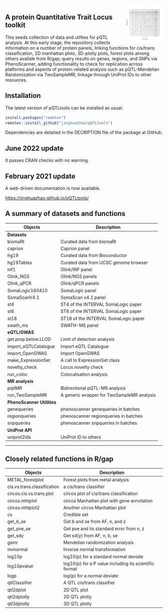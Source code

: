 
<img src="man/figures/logo.svg" align="right" alt="" width="120" />

## A protein Quantitative Trait Locus toolkit

This seeds collection of data and utilties for pQTL analysis. At this
early stage, the repository collects information on a number of protein
panels, linking functions for cis/trans classification, 2D manhattan
plots, 3D-plotly plots, forest plots among others availale from R/gap;
query results on genes, regions, and SNPs via PhenoScanner, adding
functionality to check for replication across platforms and aspects of
protein-related analysis such as pQTL-Mendelian Randomization via
TwoSampleMR, linkage through UniProt IDs to other resources.

## Installation

The latest version of pQTLtools can be installed as usual:

``` r
install.packages("remotes")
remotes::install_github("jinghuazhao/pQTLtools")
```

Dependencies are detailed in the DECRIPTION file of the package at
GitHub.

## June 2022 update

It passes CRAN checks with no warning.

## February 2021 update

A web-driven documentation is now available.

<https://jinghuazhao.github.io/pQTLtools/>

## A summary of datasets and functions

| Objects                    | Description                                |
|----------------------------|--------------------------------------------|
| **Datasets**               |                                            |
| biomaRt                    | Curated data from biomaRt                  |
| caprion                    | Caprion panel                              |
| hg19                       | Curated data from Bioconductor             |
| hg19Tables                 | Curated data from UCSC genome browser      |
| inf1                       | Olink/INF panel                            |
| Olink\_NGS                 | Olink/NGS panels                           |
| Olink\_qPCR                | Olink/qPCR panels                          |
| SomaLogic160410            | SomaLogic panel                            |
| SomaScanV4.1               | SomaScan v4.1 panel                        |
| st4                        | ST4 of the INTERVAL SomaLogic paper        |
| st6                        | ST6 of the INTERVAL SomaLogic paper        |
| st18                       | ST18 of the INTERVAL SomaLogic paper       |
| swath\_ms                  | SWATH-MS panel                             |
| **eQTL/GWAS**              |                                            |
| get.prop.below.LLOD        | Limit of detection analysis                |
| import\_eQTLCatalogue      | Import eQTL Catalogue                      |
| import\_OpenGWAS           | Import OpenGWAS                            |
| make\_ExpressionSet        | A call to ExpressionSet class              |
| novelty\_check             | Locus novelty check                        |
| run\_coloc                 | Colocalisation analysis                    |
| **MR analysis**            |                                            |
| pqtlMR                     | Bidirectional pQTL-MR analysis             |
| run\_TwoSampleMR           | A generic wrapper for TwoSampleMR analysis |
| **PhenoScanner Utilities** |                                            |
| genequeries                | phenoscanner genequeries in batches        |
| regionqueries              | phenoscanner regionqueries in batches      |
| snpqueries                 | phenoscanner snpqueries in batches         |
| **UniProt API**            |                                            |
| uniprot2ids                | UniProt ID to others                       |

------------------------------------------------------------------------

## Closely related functions in R/gap

| Objects                     | Description                                            |
|-----------------------------|--------------------------------------------------------|
| METAL\_forestplot           | Forest plots from metal analysis                       |
| cis.vs.trans.classification | a cis/trans classifier                                 |
| circos.cis.vs.trans.plot    | circos plot of cis/trans classification                |
| circos.mhtplot              | circos Manhattan plot with gene annotation             |
| circos.mhtplot2             | Another circos Manhattan plot                          |
| cs                          | Credible set                                           |
| get\_b\_se                  | Get b and se from AF, n, and z                         |
| get\_pve\_se                | Get pve and its standard error from n, z               |
| get\_sdy                    | Get sd(y) from AF, n, b, se                            |
| gsmr                        | Mendelian randomization analysis                       |
| invnormal                   | Inverse normal transformation                          |
| log10p                      | log10(p) for a standard normal deviate                 |
| log10pvalue                 | log10(p) for a P value including its scientific format |
| logp                        | log(p) for a normal deviate                            |
| qtlClassifier               | A QTL cis/trans classifier                             |
| qtl2dplot                   | 2D QTL plot                                            |
| qtl2dplotly                 | 2D QTL plotly                                          |
| qtl3dplotly                 | 3D QTL plotly                                          |
